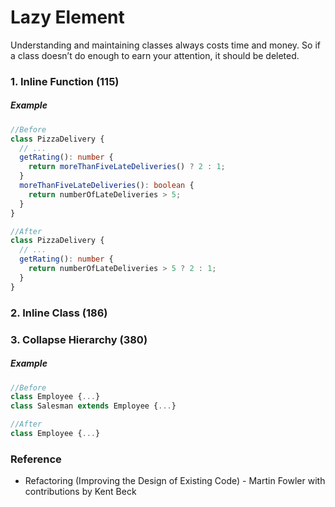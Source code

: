 # Lazy Element
Understanding and maintaining classes always costs time and money. So if a class doesn’t do enough to earn your attention, it should be deleted.

### 1. Inline Function (115)
##### Example
```typescript
//Before
class PizzaDelivery {
  // ...
  getRating(): number {
    return moreThanFiveLateDeliveries() ? 2 : 1;
  }
  moreThanFiveLateDeliveries(): boolean {
    return numberOfLateDeliveries > 5;
  }
}

//After
class PizzaDelivery {
  // ...
  getRating(): number {
    return numberOfLateDeliveries > 5 ? 2 : 1;
  }
}
```

### 2. Inline Class (186)

### 3. Collapse Hierarchy (380)
##### Example
```typescript
//Before
class Employee {...}
class Salesman extends Employee {...}

//After
class Employee {...}
```

### Reference
- Refactoring (Improving the Design of Existing Code) - Martin Fowler with contributions by Kent Beck
